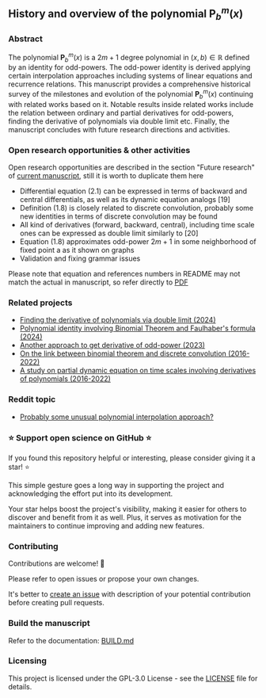 ## History and overview of the polynomial $\mathbf{P}^m_b(x)$

### Abstract

The polynomial $\mathbf{P}^m_b(x)$ is a $2m+1$ degree polynomial in $(x,b) \in \mathbb{R}$
defined by an identity for odd-powers.
The odd-power identity is derived applying certain interpolation approaches
including systems of linear equations and recurrence relations.
This manuscript provides a comprehensive historical survey of the milestones and evolution of the polynomial
$\mathbf{P}^m_b(x)$ continuing with related works based on it.
Notable results inside related works include the relation between ordinary and partial derivatives for odd-powers,
finding the derivative of polynomials via double limit etc.
Finally, the manuscript concludes with future research directions and activities.

### Open research opportunities & other activities

Open research opportunities are described in the section "Future research" of
[current manuscript](https://kolosovpetro.github.io/pdf/HistoryAndOverviewOfPolynomialP.pdf),
still it is worth to duplicate them here

- Differential equation (2.1) can be expressed in terms of backward and central differentials,
  as well as its dynamic equation analogs [19]
- Definition (1.8) is closely related to discrete convolution, probably some new identities
  in terms of discrete convolution may be found
- All kind of derivatives (forward, backward, central), including time scale ones can be
  expressed as double limit similarly to [20]
- Equation (1.8) approximates odd-power $2m+1$ in some neighborhood of fixed point
  a as it shown on graphs
- Validation and fixing grammar issues

Please note that equation and references numbers in README may not match the actual in manuscript,
so refer directly to [PDF](https://kolosovpetro.github.io/pdf/HistoryAndOverviewOfPolynomialP.pdf)

### Related projects

- [Finding the derivative of polynomials via double limit (2024)](https://github.com/kolosovpetro/FindingTheDerivativeOfPolynomialsViaDoubleLimit)
- [Polynomial identity involving Binomial Theorem and Faulhaber's formula (2024)](https://github.com/kolosovpetro/PolynomialIdentityInvolvingBTandFaulhaber)
- [Another approach to get derivative of odd-power (2023)](https://github.com/kolosovpetro/AnotherApproachToGetDerivativeOfOddPower)
- [On the link between binomial theorem and discrete convolution (2016-2022)](https://github.com/kolosovpetro/OnTheBinomialTheoremAndDiscreteConvolution)
- [A study on partial dynamic equation on time scales involving derivatives of polynomials (2016-2022)](https://github.com/kolosovpetro/AStudyOnDynamicEquations)

### Reddit topic

- [Probably some unusual polynomial interpolation approach?](https://www.reddit.com/r/math/comments/1afo1y3/probably_some_unusual_polynomial_interpolation/)

### ⭐ Support open science on GitHub ⭐

If you found this repository helpful or interesting, please consider giving it a star! ⭐

This simple gesture goes a long way in supporting the project and acknowledging the effort put into its development.

Your star helps boost the project's visibility, making it easier for others to discover and benefit from it as well.
Plus, it serves as motivation for the maintainers to continue improving and adding new features.

### Contributing

Contributions are welcome! 🎉

Please refer to open issues or propose your own changes.

It's better to [create an issue](https://github.com/kolosovpetro/HistoryAndOverviewOfPolynomialP/issues/new)
with description of your potential contribution before creating pull requests.

### Build the manuscript

Refer to the documentation: [BUILD.md](BUILD.md)

### Licensing

This project is licensed under the GPL-3.0 License - see the [LICENSE](LICENSE) file for details.
